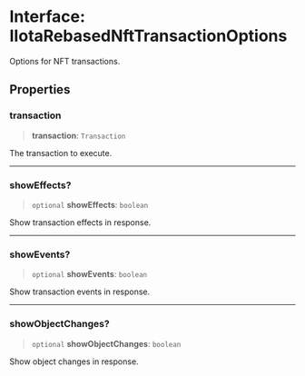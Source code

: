 # Interface: IIotaRebasedNftTransactionOptions

Options for NFT transactions.

## Properties

### transaction

> **transaction**: `Transaction`

The transaction to execute.

***

### showEffects?

> `optional` **showEffects**: `boolean`

Show transaction effects in response.

***

### showEvents?

> `optional` **showEvents**: `boolean`

Show transaction events in response.

***

### showObjectChanges?

> `optional` **showObjectChanges**: `boolean`

Show object changes in response.
